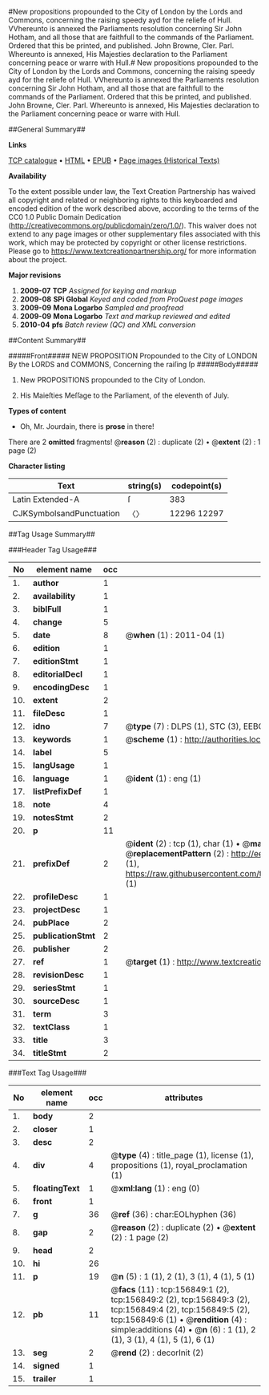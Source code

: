 #New propositions propounded to the City of London by the Lords and Commons, concerning the raising speedy ayd for the reliefe of Hull. VVhereunto is annexed the Parliaments resolution concerning Sir John Hotham, and all those that are faithfull to the commands of the Parliament. Ordered that this be printed, and published. John Browne, Cler. Parl. Whereunto is annexed, His Majesties declaration to the Parliament concerning peace or warre with Hull.#
New propositions propounded to the City of London by the Lords and Commons, concerning the raising speedy ayd for the reliefe of Hull. VVhereunto is annexed the Parliaments resolution concerning Sir John Hotham, and all those that are faithfull to the commands of the Parliament. Ordered that this be printed, and published. John Browne, Cler. Parl. Whereunto is annexed, His Majesties declaration to the Parliament concerning peace or warre with Hull.

##General Summary##

**Links**

[TCP catalogue](http://www.ota.ox.ac.uk/tcp/)  • 
[HTML](http://tei.it.ox.ac.uk/tcp/Texts-HTML/free/A82/A82909.html)  • 
[EPUB](http://tei.it.ox.ac.uk/tcp/Texts-EPUB/free/A82/A82909.epub) • 
[Page images (Historical Texts)](https://historicaltexts.jisc.ac.uk/eebo-99859246e)

**Availability**

To the extent possible under law, the Text Creation Partnership has waived all copyright and related or neighboring rights to this keyboarded and encoded edition of the work described above, according to the terms of the CC0 1.0 Public Domain Dedication (http://creativecommons.org/publicdomain/zero/1.0/). This waiver does not extend to any page images or other supplementary files associated with this work, which may be protected by copyright or other license restrictions. Please go to https://www.textcreationpartnership.org/ for more information about the project.

**Major revisions**

1. __2009-07__ __TCP__ *Assigned for keying and markup*
1. __2009-08__ __SPi Global__ *Keyed and coded from ProQuest page images*
1. __2009-09__ __Mona Logarbo__ *Sampled and proofread*
1. __2009-09__ __Mona Logarbo__ *Text and markup reviewed and edited*
1. __2010-04__ __pfs__ *Batch review (QC) and XML conversion*

##Content Summary##

#####Front#####
NEW PROPOSITION Propounded to the City of LONDON By the LORDS and COMMONS, Concerning the raiſing ſp
#####Body#####

1. New PROPOSITIONS propounded to the City of London.

1. His Maieſties Meſſage to the Parliament, of the eleventh of July.

**Types of content**

  * Oh, Mr. Jourdain, there is **prose** in there!

There are 2 **omitted** fragments! 
 @__reason__ (2) : duplicate (2)  •  @__extent__ (2) : 1 page (2)

**Character listing**


|Text|string(s)|codepoint(s)|
|---|---|---|
|Latin Extended-A|ſ|383|
|CJKSymbolsandPunctuation|〈〉|12296 12297|

##Tag Usage Summary##

###Header Tag Usage###

|No|element name|occ|attributes|
|---|---|---|---|
|1.|__author__|1||
|2.|__availability__|1||
|3.|__biblFull__|1||
|4.|__change__|5||
|5.|__date__|8| @__when__ (1) : 2011-04 (1)|
|6.|__edition__|1||
|7.|__editionStmt__|1||
|8.|__editorialDecl__|1||
|9.|__encodingDesc__|1||
|10.|__extent__|2||
|11.|__fileDesc__|1||
|12.|__idno__|7| @__type__ (7) : DLPS (1), STC (3), EEBO-CITATION (1), PROQUEST (1), VID (1)|
|13.|__keywords__|1| @__scheme__ (1) : http://authorities.loc.gov/ (1)|
|14.|__label__|5||
|15.|__langUsage__|1||
|16.|__language__|1| @__ident__ (1) : eng (1)|
|17.|__listPrefixDef__|1||
|18.|__note__|4||
|19.|__notesStmt__|2||
|20.|__p__|11||
|21.|__prefixDef__|2| @__ident__ (2) : tcp (1), char (1)  •  @__matchPattern__ (2) : ([0-9\-]+):([0-9IVX]+) (1), (.+) (1)  •  @__replacementPattern__ (2) : http://eebo.chadwyck.com/downloadtiff?vid=$1&page=$2 (1), https://raw.githubusercontent.com/textcreationpartnership/Texts/master/tcpchars.xml#$1 (1)|
|22.|__profileDesc__|1||
|23.|__projectDesc__|1||
|24.|__pubPlace__|2||
|25.|__publicationStmt__|2||
|26.|__publisher__|2||
|27.|__ref__|1| @__target__ (1) : http://www.textcreationpartnership.org/docs/. (1)|
|28.|__revisionDesc__|1||
|29.|__seriesStmt__|1||
|30.|__sourceDesc__|1||
|31.|__term__|3||
|32.|__textClass__|1||
|33.|__title__|3||
|34.|__titleStmt__|2||


###Text Tag Usage###

|No|element name|occ|attributes|
|---|---|---|---|
|1.|__body__|2||
|2.|__closer__|1||
|3.|__desc__|2||
|4.|__div__|4| @__type__ (4) : title_page (1), license (1), propositions (1), royal_proclamation (1)|
|5.|__floatingText__|1| @__xml:lang__ (1) : eng (0)|
|6.|__front__|1||
|7.|__g__|36| @__ref__ (36) : char:EOLhyphen (36)|
|8.|__gap__|2| @__reason__ (2) : duplicate (2)  •  @__extent__ (2) : 1 page (2)|
|9.|__head__|2||
|10.|__hi__|26||
|11.|__p__|19| @__n__ (5) : 1 (1), 2 (1), 3 (1), 4 (1), 5 (1)|
|12.|__pb__|11| @__facs__ (11) : tcp:156849:1 (2), tcp:156849:2 (2), tcp:156849:3 (2), tcp:156849:4 (2), tcp:156849:5 (2), tcp:156849:6 (1)  •  @__rendition__ (4) : simple:additions (4)  •  @__n__ (6) : 1 (1), 2 (1), 3 (1), 4 (1), 5 (1), 6 (1)|
|13.|__seg__|2| @__rend__ (2) : decorInit (2)|
|14.|__signed__|1||
|15.|__trailer__|1||
